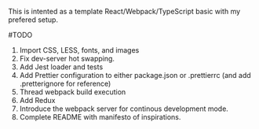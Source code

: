 This is intented as a template React/Webpack/TypeScript basic with my prefered setup.

#TODO

1. Import CSS, LESS, fonts, and images
1. Fix dev-server hot swapping.
1. Add Jest loader and tests
1. Add Prettier configuration to either package.json or .prettierrc (and add .pretterignore for reference)
1. Thread webpack build execution
1. Add Redux
1. Introduce the webpack server for continous development mode.
1. Complete README with manifesto of inspirations.
